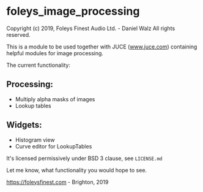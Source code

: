 foleys_image_processing
=======================

Copyright (c) 2019, Foleys Finest Audio Ltd. - Daniel Walz All rights reserved.

This is a module to be used together with JUCE (www.juce.com) containing helpful modules for image processing.

The current functionality:

Processing:
-----------

- Multiply alpha masks of images
- Lookup tables

Widgets:
--------

- Histogram view
- Curve editor for LookupTables


It's licensed permissively under BSD 3 clause, see `LICENSE.md`


Let me know, what functionality you would hope to see.


https://foleysfinest.com - Brighton, 2019
